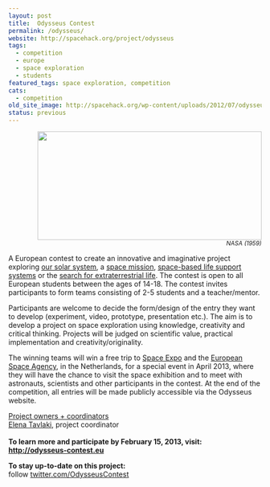```yaml
---
layout: post
title:  Odysseus Contest
permalink: /odysseus/
website: http://spacehack.org/project/odysseus
tags: 
  - competition
  - europe
  - space exploration
  - students
featured_tags: space exploration, competition
cats: 
  - competition
old_site_image: http://spacehack.org/wp-content/uploads/2012/07/odysseus_crop.jpg
status: previous
---
```


<div class = "scrape-from-old-wordpress">

<p style="text-align: right;"><img title="" alt="" src="http://spacehack.org/wp-content/uploads/2012/07/odysseus_large.jpg" width="446" height="216" /><br />
<small><em>NASA (1959)</em></small></p>
<p>A European contest to create an innovative and imaginative project exploring <a href="http://www.odysseus-contest.eu/?page_id=43">our solar system</a>, a <a href="http://www.odysseus-contest.eu/?page_id=47">space mission</a>, <a href="http://www.odysseus-contest.eu/?page_id=48">space-based life support systems</a> or the <a href="http://www.odysseus-contest.eu/?page_id=48">search for extraterrestrial life</a>. The contest is open to all European students between the ages of 14-18. The contest invites participants to form teams consisting of 2-5 students and a teacher/mentor.</p>
<p>Participants are welcome to decide the form/design of the entry they want to develop (experiment, video, prototype, presentation etc.). The aim is to develop a project on space exploration using knowledge, creativity and critical thinking. Projects will be judged on scientific value, practical implementation and creativity/originality.</p>
<p>The winning teams will win a free trip to <a href="http://www.spaceexpo.nl/">Space Expo</a> and the <a href="http://www.esa.int">European Space Agency</a>, in the Netherlands, for a special event in April 2013, where they will have the chance to visit the space exhibition and to meet with astronauts, scientists and other participants in the contest. At the end of the competition, all entries will be made publicly accessible via the Odysseus website.</p>
<p><span style="text-decoration: underline;">Project owners + coordinators<br />
</span><a href="mailto:elena@signosis.eu">Elena Tavlaki</a>, project coordinator<br />
<!--supplement--><br />
<strong>To learn more and participate by February 15, 2013, visit: <a href="http://www.odysseus-contest.eu">http://odysseus-contest.eu</a></strong></p>
<p><strong>To stay up-to-date on this project:</strong><br />
  follow <a href="http://twitter.com/OdysseusContest">twitter.com/OdysseusContest</a></p>


</div>